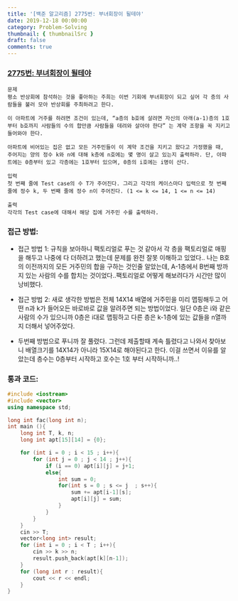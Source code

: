 ```yaml
---
title: '[백준 알고리즘] 2775번: 부녀회장이 될테야'
date: 2019-12-18 00:00:00
category: Problem-Solving
thumbnail: { thumbnailSrc }
draft: false
comments: true
---
```


### [2775번: 부녀회장이 될테야](https://www.acmicpc.net/problem/2775)

```
문제
평소 반상회에 참석하는 것을 좋아하는 주희는 이번 기회에 부녀회장이 되고 싶어 각 층의 사람들을 불러 모아 반상회를 주최하려고 한다.

이 아파트에 거주를 하려면 조건이 있는데, “a층의 b호에 살려면 자신의 아래(a-1)층의 1호부터 b호까지 사람들의 수의 합만큼 사람들을 데려와 살아야 한다” 는 계약 조항을 꼭 지키고 들어와야 한다.

아파트에 비어있는 집은 없고 모든 거주민들이 이 계약 조건을 지키고 왔다고 가정했을 때, 주어지는 양의 정수 k와 n에 대해 k층에 n호에는 몇 명이 살고 있는지 출력하라. 단, 아파트에는 0층부터 있고 각층에는 1호부터 있으며, 0층의 i호에는 i명이 산다.

입력
첫 번째 줄에 Test case의 수 T가 주어진다. 그리고 각각의 케이스마다 입력으로 첫 번째 줄에 정수 k, 두 번째 줄에 정수 n이 주어진다. (1 <= k <= 14, 1 <= n <= 14)

출력
각각의 Test case에 대해서 해당 집에 거주민 수를 출력하라.
```

### 접근 방법:

- 접근 방법 1: 규칙을 보아하니 팩토리얼로 푸는 것 같아서 각 층을 팩토리얼로 매핑을 해두고 나중에 다 더하려고 했는데 문제를 완전 잘못 이해하고 있었다.. 나는 B호의 이전까지의 모든 거주민의 합을 구하는 것인줄 알았는데, A-1층에서 B번째 방까지 있는 사람의 수를 합치는 것이었다..팩토리얼로 어떻게 해보려다가 시간만 많이 낭비했다.

- 접근 방법 2: 새로 생각한 방법은 전체 14X14 배열에 거주민을 미리 맵핑해두고 어떤 n과 k가 들어오든 바로바로 값을 알려주면 되는 방법이었다. 일단 0층은 i와 같은 사람의 수가 있으니까 0층은 i대로 맵핑하고 다른 층은 k-1층에 있는 값들을 n열까지 더해서 넣어주었다.

- 두번째 방법으로 푸니까 잘 풀렸다. 그런데 제출할때 계속 틀렸다고 나와서 찾아보니 배열크기를 14X14가 아니라 15X14로 해야된다고 한다. 이걸 쓰면서 이유를 알았는데 층수는 0층부터 시작하고 호수는 1호 부터 시작하니까..!

### 통과 코드:

```cpp
#include <iostream>
#include <vector>
using namespace std;

long int fac(long int n);
int main (){
    long int T, k, n;
    long int apt[15][14] = {0};

    for (int i = 0 ; i < 15 ; i++){
        for (int j = 0 ; j < 14 ; j++){
            if (i == 0) apt[i][j] = j+1;
            else{
                int sum = 0;
                for(int s = 0 ; s <= j  ; s++){
                    sum += apt[i-1][s];
                    apt[i][j] = sum;
                }
            }
        }
    }
    cin >> T;
    vector<long int> result;
    for (int i = 0 ; i < T ; i++){
        cin >> k >> n;
        result.push_back(apt[k][n-1]);
    }
    for (long int r : result){
        cout << r << endl;
    }
}
```
